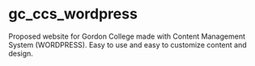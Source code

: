 # gc_ccs_wordpress
Proposed website for Gordon College made with Content Management System (WORDPRESS). Easy to use and easy to customize content and design. 
